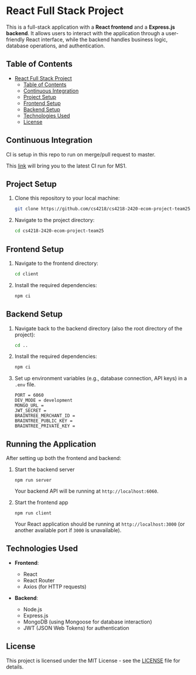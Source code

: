 
# React Full Stack Project

This is a full-stack application with a **React frontend** and a **Express.js backend**. It allows users to interact with the application through a user-friendly React interface, while the backend handles business logic, database operations, and authentication.

## Table of Contents

- [React Full Stack Project](#react-full-stack-project)
  - [Table of Contents](#table-of-contents)
  - [Continuous Integration](#continuous-integration)
  - [Project Setup](#project-setup)
  - [Frontend Setup](#frontend-setup)
  - [Backend Setup](#backend-setup)
  - [Technologies Used](#technologies-used)
  - [License](#license)

## Continuous Integration
CI is setup in this repo to run on merge/pull request to master. 

This [link](https://github.com/cs4218/cs4218-2420-ecom-project-team25/actions/runs/13754148220/job/38458962029) will bring you to the latest CI run for MS1. 



## Project Setup

1. Clone this repository to your local machine:
   ```bash
   git clone https://github.com/cs4218/cs4218-2420-ecom-project-team25
   ```

2. Navigate to the project directory:
   ```bash
   cd cs4218-2420-ecom-project-team25
   ```

## Frontend Setup

1. Navigate to the frontend directory:
   ```bash
   cd client
   ```

2. Install the required dependencies:
   ```bash
   npm ci
   ```

## Backend Setup

1. Navigate back to the backend directory (also the root directory of the project):
   ```bash
   cd ..
   ```

2. Install the required dependencies:
   ```bash
   npm ci
   ```

3. Set up environment variables (e.g., database connection, API keys) in a `.env` file. 
   ```
   PORT = 6060
   DEV_MODE = development
   MONGO_URL = 
   JWT_SECRET = 
   BRAINTREE_MERCHANT_ID = 
   BRAINTREE_PUBLIC_KEY = 
   BRAINTREE_PRIVATE_KEY = 
   ```

## Running the Application

After setting up both the frontend and backend:

1. Start the backend server
   ```
   npm run server
   ```
   Your backend API will be running at `http://localhost:6060`.

2. Start the frontend app
   ```
   npm run client
   ```
   Your React application should be running at `http://localhost:3000` (or another available port if `3000` is unavailable).


## Technologies Used

- **Frontend**:
  - React
  - React Router
  - Axios (for HTTP requests)
  
- **Backend**:
  - Node.js
  - Express.js
  - MongoDB (using Mongoose for database interaction)
  - JWT (JSON Web Tokens) for authentication

## License

This project is licensed under the MIT License - see the [LICENSE](LICENSE) file for details.

